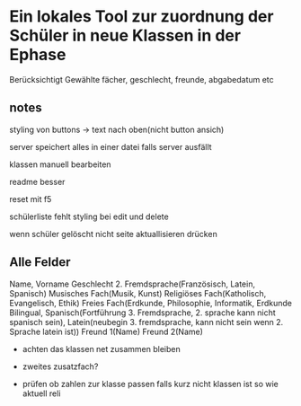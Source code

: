# Ein lokales Tool zur zuordnung der Schüler in neue Klassen in der Ephase

Berücksichtigt Gewählte fächer, geschlecht, freunde, abgabedatum etc

## notes

styling von buttons -> text nach oben(nicht button ansich)

server speichert alles in einer datei falls server ausfällt

klassen manuell bearbeiten

readme besser

reset mit f5

schülerliste fehlt styling bei edit und delete

wenn schüler gelöscht nicht seite aktuallisieren drücken

## Alle Felder

Name, Vorname
Geschlecht
2. Fremdsprache(Französisch, Latein, Spanisch)
Musisches Fach(Musik, Kunst)
Religiöses Fach(Katholisch, Evangelisch, Ethik)
Freies Fach(Erdkunde, Philosophie, Informatik, Erdkunde Bilingual, Spanisch(Fortführung 3. Fremdsprache, 2. sprache kann nicht spanisch sein), Latein(neubegin 3. fremdsprache, kann nicht sein wenn 2. Sprache latein ist))
Freund 1(Name)
Freund 2(Name)



- achten das klassen net zusammen bleiben

- zweites zusatzfach?

- prüfen ob zahlen zur klasse passen
falls kurz nicht klassen ist so wie aktuell reli